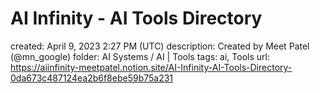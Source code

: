 # AI Infinity - AI Tools Directory

created: April 9, 2023 2:27 PM (UTC)
description: Created by Meet Patel (@mn_google)
folder: AI Systems / AI | Tools
tags: ai, Tools
url: https://aiinfinity-meetpatel.notion.site/AI-Infinity-AI-Tools-Directory-0da673c487124ea2b6f8ebe59b75a231